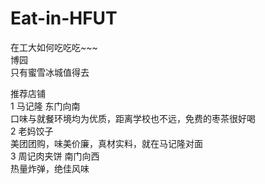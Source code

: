 # Eat-in-HFUT
在工大如何吃吃吃~~~  
博园  
只有蜜雪冰城值得去

推荐店铺  
1 马记隆  东门向南  
口味与就餐环境均为优质，距离学校也不远，免费的枣茶很好喝  
2 老妈饺子    
美团团购，味美价廉，真材实料，就在马记隆对面  
3 周记肉夹饼 南门向西  
热量炸弹，绝佳风味  
